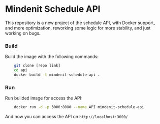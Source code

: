 # Mindenit Schedule API
This repository is a new project of the schedule API, with Docker support, and more optimization, reworking some logic for more stability, and just working on bugs.

### Build
Build the image with the following commands:
```bash
    git clone [repo link]
    cd api
    docker build -t mindenit-schedule-api .
```

### Run
Run builded image for access the API:
```bash
    docker run -d -p 3000:8080 --name API mindenit-schedule-api
```

And now you can access the API on `http://localhost:3000/`